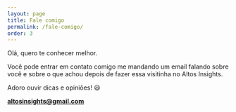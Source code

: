 ```yaml
---
layout: page
title: Fale comigo
permalink: /fale-comigo/
order: 3
---
```


Olá, quero te conhecer melhor.

Você pode entrar em contato comigo me mandando um email falando sobre você e sobre o que achou depois de fazer essa visitinha no Altos Insights.

Adoro ouvir dicas e opiniões! 😃

**[altosinsights@gmail.com](mailto:altosinsights@gmail.com)**
